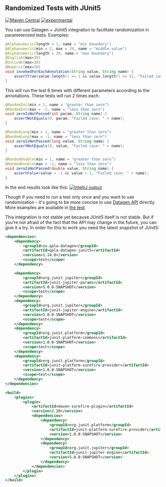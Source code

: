 Randomized Tests with JUnit5
----------------------------

[![Maven Central](https://maven-badges.herokuapp.com/maven-central/io.qala.datagen/qala-datagen-junit5/badge.svg)](http://search.maven.org/#search%7Cga%7C1%7Cg%3A%22io.qala.datagen%22)
[![experimental](http://badges.github.io/stability-badges/dist/experimental.svg)](http://github.com/badges/stability-badges)

You can use Datagen + JUnit5 integration to facilitate randomization in parameterized tests. Examples:

```java
@Alphanumeric(length = 1, name = "min boundary")
@Alphanumeric(min = 2, max = 29, name = "middle value")
@Alphanumeric(length = 30, name = "max boundary")
@English(max=30)
@Unicode(max=30)
@Numeric(max=30)
void invokedForEachAnnotation(String value, String name) {
    assertTrue(value.length() >= 1 && value.length() <= 31, "Failed case: " + name);
}
```

This will run the test 6 times with different parameters according to the annotations. These tests will run 2 times
each:

```java
@RandomInt(min = 1, name = "greater than zero")
@RandomInt(max = -1, name = "less than zero")
void zeroIsNotPassed(int param, String name) {
    assertNotEquals(0, param, "Failed case: " + name);
}

@RandomLong(min = 1, name = "greater than zero")
@RandomLong(max = -1, name = "less than zero")
void zeroIsNotPassed(long value, String name) {
    assertNotEquals(0, value, "Failed case: " + name);
}

@RandomDouble(min = 1, name = "greater than zero")
@RandomDouble(max = -1, name = "less than zero")
void zeroIsNotPassed(double value, String name) {
    assertFalse(value > -1 && value < 1, "Failed case: " + name);
}
```

In the end results look like this:
[![IntelliJ output](https://photos-5.dropbox.com/t/2/AACIkd98lehh4_fHF_rdQjlLy-LLzK9py25tN2REmwfIFw/12/2397949/png/32x32/3/1497142800/0/2/datagen-docs-junit5-test-results.png/ENCQ7gEYsuOnQSAHKAc/AUjOZ0Euueb_afqFHiShdqv2DRuwzqf8DwRxMq8qsRI?dl=0&size=1280x960&size_mode=3)](../examples/src/test/java/io/qala/datagen/examples/junit5/JUnit5ExampleTest.java)

Though if you need to run a test only once and you want to use randomization - it's going to be more concise to use 
[Datagen API](./../README.md) directly. More examples are available in 
[the test](src/test/java/io/qala/datagen/junit5/Junit5ParameterizedTest.java).

This integration is not stable yet because JUnit5 itself is not stable. But if you're not afraid of the fact that the 
API may change in the future, you can give it a try. In order for this to work you need the latest snapshot of JUnit5:
```xml
<dependencies>
    <dependency>
        <groupId>io.qala.datagen</groupId>
        <artifactId>qala-datagen-junit5</artifactId>
        <version>1.14.0</version>
        <scope>test</scope>
    </dependency>

    <dependency>
        <groupId>org.junit.jupiter</groupId>
        <artifactId>junit-jupiter-params</artifactId>
        <version>5.0.0-SNAPSHOT</version>
        <scope>test</scope>
    </dependency>
    <dependency>
        <groupId>org.junit.jupiter</groupId>
        <artifactId>junit-jupiter-engine</artifactId>
        <version>5.0.0-SNAPSHOT</version>
        <scope>test</scope>
    </dependency>
    <dependency>
        <groupId>org.junit.platform</groupId>
        <artifactId>junit-platform-commons</artifactId>
        <version>1.0.0-SNAPSHOT</version>
        <scope>test</scope>
    </dependency>
    <dependency>
        <groupId>org.junit.platform</groupId>
        <artifactId>junit-platform-surefire-provider</artifactId>
        <version>1.0.0-SNAPSHOT</version>
        <scope>test</scope>
    </dependency>
</dependencies>

<build>
    <plugins>
        <plugin>
            <artifactId>maven-surefire-plugin</artifactId>
            <version>2.20</version>
            <dependencies>
                <dependency>
                    <groupId>org.junit.platform</groupId>
                    <artifactId>junit-platform-surefire-provider</artifactId>
                    <version>1.0.0-SNAPSHOT</version>
                </dependency>
                <dependency>
                    <groupId>org.junit.jupiter</groupId>
                    <artifactId>junit-jupiter-engine</artifactId>
                    <version>5.0.0-SNAPSHOT</version>
                </dependency>
            </dependencies>
        </plugin>
    </plugins>
</build>
```
